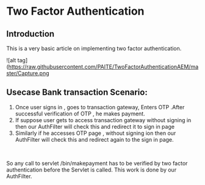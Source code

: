 Two Factor Authentication
========

Introduction
--------
This is a very basic article on implementing two factor authentication.


![alt tag](https://raw.githubusercontent.com/PAITE/TwoFactorAuthenticationAEM/master/Capture.png

Usecase Bank transaction Scenario:
--------

1) Once user signs in , goes to transaction gateway, Enters OTP .After successful verification of OTP , he makes payment.  <br />  
2) If suppose user gets to access transaction gateway without signing in then our AuthFilter will check this and redirect it to sign in page  <br />
3) Similarly if he accesses OTP page , without signing ion then our AuthFilter will check this and redirect again to the sign in page.  
<br/>

So any call to servlet /bin/makepayment  has to be verified by two factor authentication before the Servlet is called.
This work is done by our AuthFilter.




